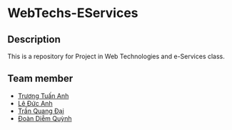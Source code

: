 # WebTechs-EServices
## Description
This is a repository for Project in Web Technologies and e-Services class.

## Team member
- [Trương Tuấn Anh](https://github.com/Kokoroou)
- [Lê Đức Anh](https://github.com/leducanh2410)
- [Trần Quang Đại]()
- [Đoàn Diễm Quỳnh]()
